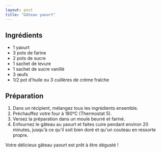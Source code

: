 ```yaml
---
layout: post
title: "Gâteau yaourt"
---
```


## Ingrédients
- 1 yaourt
- 3 pots de farine
- 2 pots de sucre
- 1 sachet de levure
- 1 sachet de sucre vanillé
- 3 œufs
- 1/2 pot d'huile ou 3 cuillères de crème fraîche

## Préparation
1. Dans un récipient, mélangez tous les ingrédients ensemble.
2. Préchauffez votre four à 180°C (Thermostat 5).
3. Versez la préparation dans un moule beurré et fariné.
4. Enfournez le gâteau au yaourt et faites cuire pendant environ 20 minutes, jusqu'à ce qu'il soit bien doré et qu'un couteau en ressorte propre.

Votre délicieux gâteau yaourt est prêt à être dégusté !
